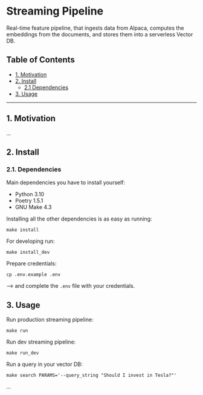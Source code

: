 # Streaming Pipeline

Real-time feature pipeline, that ingests data from Alpaca, computes the embeddings from the documents, and stores them into a serverless Vector DB.

## Table of Contents

- [1. Motivation](#1-motivation)
- [2. Install](#2-install)
    - [2.1 Dependencies](#21-dependencies)
- [3. Usage](#3-usage)


---

## 1. Motivation

...

## 2. Install

### 2.1. Dependencies

Main dependencies you have to install yourself:
* Python 3.10
* Poetry 1.5.1
* GNU Make 4.3

Installing all the other dependencies is as easy as running:
```shell
make install
```

For developing run:
```shell
make install_dev
```

Prepare credentials:
```shell
cp .env.example .env
```
--> and complete the `.env` file with your credentials.


## 3. Usage

Run production streaming pipeline:
```shell
make run
```

Run dev streaming pipeline:
```shell
make run_dev
```

Run a query in your vector DB:
```shell
make search PARAMS='--query_string "Should I invest in Tesla?"'
```

...

